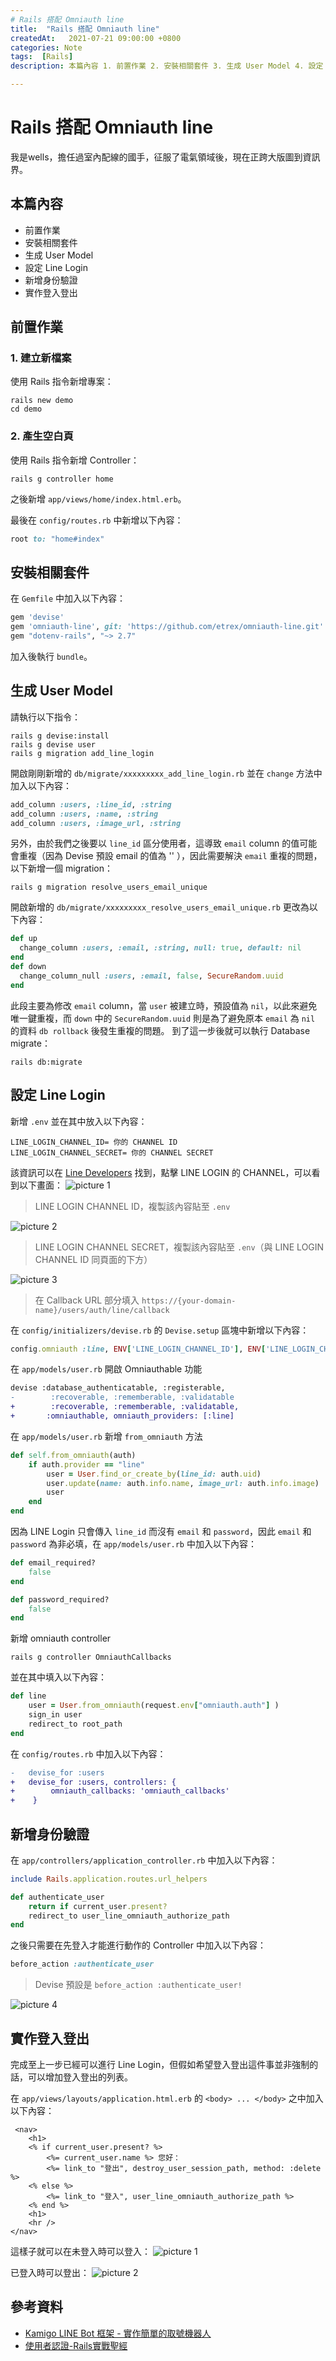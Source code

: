 ```yaml
---
# Rails 搭配 Omniauth line
title:  "Rails 搭配 Omniauth line"
createdAt:   2021-07-21 09:00:00 +0800
categories: Note
tags:  [Rails]
description: 本篇內容 1. 前置作業 2. 安裝相關套件 3. 生成 User Model 4. 設定  Line Login 5. 新增身份驗證 6. 實作登入登出

---
```

# Rails 搭配 Omniauth line

我是wells，擔任過室內配線的國手，征服了電氣領域後，現在正跨大版圖到資訊界。

## 本篇內容
- 前置作業
- 安裝相關套件
- 生成 User Model
- 設定  Line Login
- 新增身份驗證
- 實作登入登出

## 前置作業
### 1. 建立新檔案
使用 Rails 指令新增專案：
```shell
rails new demo
cd demo
```
### 2. 產生空白頁
使用 Rails 指令新增 Controller：
```shell
rails g controller home
```
之後新增 `app/views/home/index.html.erb`。

最後在 `config/routes.rb` 中新增以下內容：
```ruby
root to: "home#index"
```
## 安裝相關套件
在 `Gemfile` 中加入以下內容：
```ruby
gem 'devise'
gem 'omniauth-line', git: 'https://github.com/etrex/omniauth-line.git'
gem "dotenv-rails", "~> 2.7"
```
加入後執行 `bundle`。
## 生成 User Model
請執行以下指令：
```shell
rails g devise:install
rails g devise user
rails g migration add_line_login
```
開啟剛剛新增的 `db/migrate/xxxxxxxxx_add_line_login.rb` 並在 `change` 方法中加入以下內容：
```ruby
add_column :users, :line_id, :string
add_column :users, :name, :string
add_column :users, :image_url, :string
```
另外，由於我們之後要以 `line_id` 區分使用者，這導致 `email` column 的值可能會重複（因為 Devise 預設 email 的值為 '' ），因此需要解決 `email` 重複的問題，以下新增一個 migration：
```shell
rails g migration resolve_users_email_unique
```
開啟新增的 `db/migrate/xxxxxxxxx_resolve_users_email_unique.rb` 更改為以下內容：
```ruby
def up
  change_column :users, :email, :string, null: true, default: nil
end
def down
  change_column_null :users, :email, false, SecureRandom.uuid
end
```
此段主要為修改 `email` column，當 `user` 被建立時，預設值為 `nil`，以此來避免唯一鍵重複，而 `down` 中的 `SecureRandom.uuid` 則是為了避免原本 `email` 為 `nil` 的資料 `db rollback` 後發生重複的問題。
到了這一步後就可以執行 Database migrate：
```shell
rails db:migrate
```

## 設定  Line Login
新增 `.env` 並在其中放入以下內容：
```
LINE_LOGIN_CHANNEL_ID= 你的 CHANNEL ID
LINE_LOGIN_CHANNEL_SECRET= 你的 CHANNEL SECRET
```
該資訊可以在 [Line Developers](https://developers.line.biz/console/) 找到，點擊 LINE LOGIN 的 CHANNEL，可以看到以下畫面：
![picture 1](2021-07-21-rails-搭配-omniauth-line-7e293f196b7688812d36ece3d5ff2b9121aff6c9c21ea54c7cc206fd9d815ef0.png)
> LINE LOGIN CHANNEL ID，複製該內容貼至 `.env`

![picture 2](2021-07-21-rails-搭配-omniauth-line-c441b37fbbc25874f27e45d85313d080a618e8df09b5e66bf6b0fa9bac47677d.png)
> LINE LOGIN CHANNEL SECRET，複製該內容貼至 `.env`（與 LINE LOGIN CHANNEL ID 同頁面的下方）

![picture 3](2021-07-21-rails-搭配-omniauth-line-eccc5b73628a8496a05c002ed5fb4bf9a1715bd4ab252aa2d7b1c1a34c27728d.png)
> 在 Callback URL 部分填入 `https://{your-domain-name}/users/auth/line/callback`

在 `config/initializers/devise.rb` 的 `Devise.setup` 區塊中新增以下內容：
```ruby
config.omniauth :line, ENV['LINE_LOGIN_CHANNEL_ID'], ENV['LINE_LOGIN_CHANNEL_SECRET']
```

在 `app/models/user.rb` 開啟 Omniauthable 功能
```diff
devise :database_authenticatable, :registerable,
-        :recoverable, :rememberable, :validatable
+        :recoverable, :rememberable, :validatable,
+       :omniauthable, omniauth_providers: [:line]
```

在 `app/models/user.rb` 新增 `from_omniauth` 方法
```ruby
def self.from_omniauth(auth)
    if auth.provider == "line"
        user = User.find_or_create_by(line_id: auth.uid)
        user.update(name: auth.info.name, image_url: auth.info.image)
        user
    end
end
```

因為 LINE Login 只會傳入 `line_id` 而沒有 `email` 和 `password`，因此 `email` 和 `password` 為非必填，在 `app/models/user.rb` 中加入以下內容：
```ruby
def email_required?
    false
end

def password_required?
    false
end
```

新增 omniauth controller
```shell
rails g controller OmniauthCallbacks
```
並在其中填入以下內容：
```ruby
def line
    user = User.from_omniauth(request.env["omniauth.auth"] )
    sign_in user
    redirect_to root_path
end
```

在 `config/routes.rb` 中加入以下內容：
```diff
-   devise_for :users
+   devise_for :users, controllers: {
+        omniauth_callbacks: 'omniauth_callbacks'
+    }
```

## 新增身份驗證
在 `app/controllers/application_controller.rb` 中加入以下內容：
```ruby
include Rails.application.routes.url_helpers

def authenticate_user
    return if current_user.present?
    redirect_to user_line_omniauth_authorize_path
end
```
之後只需要在先登入才能進行動作的 Controller 中加入以下內容：
```ruby
before_action :authenticate_user
```
> Devise 預設是 `before_action :authenticate_user!`

![picture 4](2021-07-21-rails-搭配-omniauth-line-cc976c6e4eff721e56be1bdc9bb537b82423b0d3614770c3fe072ab87bd9c4d0.png)

## 實作登入登出
完成至上一步已經可以進行 Line Login，但假如希望登入登出這件事並非強制的話，可以增加登入登出的列表。

在 `app/views/layouts/application.html.erb` 的 `<body> ... </body>` 之中加入以下內容：
```erb
 <nav>
    <h1>
    <% if current_user.present? %>
        <%= current_user.name %> 您好：
        <%= link_to "登出", destroy_user_session_path, method: :delete  %>
    <% else %>
        <%= link_to "登入", user_line_omniauth_authorize_path %>
    <% end %>
    <h1>
    <hr />
</nav>
```

這樣子就可以在未登入時可以登入：
![picture 1](2021-07-21-rails-搭配-omniauth-line-8cfba153cbcf5556c7ffa33539015bc3f70971642efd211790e2c92f3e736f81.png)

已登入時可以登出：
![picture 2](2021-07-21-rails-搭配-omniauth-line-2bfab160b2892a66381ee5acb2f13ef92dfeda936e362fd40d9ee4924960a6e6.png)


## 參考資料
- [Kamigo LINE Bot 框架 - 實作簡單的取號機器人](https://docs.google.com/presentation/d/1WCeoOwDzq-oeBWXeUIYUsfpBbDRSnMhBWMeqYEfQ6jU/edit?fbclid=IwAR1UMGY7GxGLWmwP03a1Uov_fGJ8Z7q_OWxn3iOcI1ZtPf2FHVT7bGY94PQ#slide=id.p)
- [使用者認證-Rails實戰聖經](https://ihower.tw/rails/auth.html)
